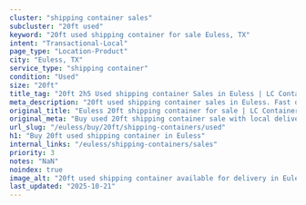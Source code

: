 ```yaml
---
cluster: "shipping container sales"
subcluster: "20ft used"
keyword: "20ft used shipping container for sale Euless, TX"
intent: "Transactional-Local"
page_type: "Location-Product"
city: "Euless, TX"
service_type: "shipping container"
condition: "Used"
size: "20ft"
title_tag: "20ft 2h5 Used shipping container Sales in Euless | LC Container"
meta_description: "20ft used shipping container sales in Euless. Fast delivery, competitive pricing. Serving shipping containers area. Quote ID: NWW. Call (214) 524-4168 for your free quote today."
original_title: "Euless 20ft shipping container for sale | LC Container"
original_meta: "Buy used 20ft shipping container sale with local delivery in Euless, TX. LC Container — local Since 2003. Request a fast quote today."
url_slug: "/euless/buy/20ft/shipping-containers/used"
h1: "Buy 20ft used shipping container in Euless"
internal_links: "/euless/shipping-containers/sales"
priority: 3
notes: "NaN"
noindex: true
image_alt: "20ft used shipping container available for delivery in Euless"
last_updated: "2025-10-21"
---
```


<!-- TODO: Add unique city/inventory copy, images, and internal links here. -->
